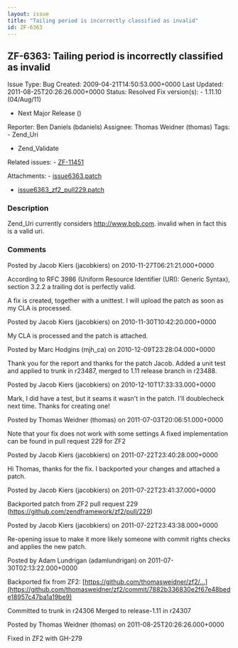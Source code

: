 ```yaml
---
layout: issue
title: "Tailing period is incorrectly classified as invalid"
id: ZF-6363
---
```


ZF-6363: Tailing period is incorrectly classified as invalid
------------------------------------------------------------

 Issue Type: Bug Created: 2009-04-21T14:50:53.000+0000 Last Updated: 2011-08-25T20:26:26.000+0000 Status: Resolved Fix version(s): - 1.11.10 (04/Aug/11)
- Next Major Release ()
 
 Reporter:  Ben Daniels (bdaniels)  Assignee:  Thomas Weidner (thomas)  Tags: - Zend\_Uri
- Zend\_Validate
 
 Related issues: - [ZF-11451](/issues/browse/ZF-11451)
 
 Attachments: - [issue6363.patch](/issues/secure/attachment/13500/issue6363.patch)
- [issue6363\_zf2\_pull229.patch](/issues/secure/attachment/14530/issue6363_zf2_pull229.patch)
 
### Description

Zend\_Uri currently considers <http://www.bob.com>. invalid when in fact this is a valid uri.

 

 

### Comments

Posted by Jacob Kiers (jacobkiers) on 2010-11-27T06:21:21.000+0000

According to RFC 3986 (Uniform Resource Identifier (URI): Generic Syntax), section 3.2.2 a trailing dot is perfectly valid.

A fix is created, together with a unittest. I will upload the patch as soon as my CLA is processed.

 

 

Posted by Jacob Kiers (jacobkiers) on 2010-11-30T10:42:20.000+0000

My CLA is processed and the patch is attached.

 

 

Posted by Marc Hodgins (mjh\_ca) on 2010-12-09T23:28:04.000+0000

Thank you for the report and thanks for the patch Jacob. Added a unit test and applied to trunk in r23487, merged to 1.11 release branch in r23488.

 

 

Posted by Jacob Kiers (jacobkiers) on 2010-12-10T17:33:33.000+0000

Mark, I did have a test, but it seams it wasn't in the patch. I'll doublecheck next time. Thanks for creating one!

 

 

Posted by Thomas Weidner (thomas) on 2011-07-03T20:06:51.000+0000

Note that your fix does not work with some settings A fixed implementation can be found in pull request 229 for ZF2

 

 

Posted by Jacob Kiers (jacobkiers) on 2011-07-22T23:40:28.000+0000

Hi Thomas, thanks for the fix. I backported your changes and attached a patch.

 

 

Posted by Jacob Kiers (jacobkiers) on 2011-07-22T23:41:37.000+0000

Backported patch from ZF2 pull request 229 (<https://github.com/zendframework/zf2/pull/229>)

 

 

Posted by Jacob Kiers (jacobkiers) on 2011-07-22T23:43:38.000+0000

Re-opening issue to make it more likely someone with commit rights checks and applies the new patch.

 

 

Posted by Adam Lundrigan (adamlundrigan) on 2011-07-30T02:13:22.000+0000

Backported fix from ZF2: [https://github.com/thomasweidner/zf2/…](https://github.com/thomasweidner/zf2/commit/7882b336830e2f67e48bede18957c47ba1a19be9)

Committed to trunk in r24306 Merged to release-1.11 in r24307

 

 

Posted by Thomas Weidner (thomas) on 2011-08-25T20:26:26.000+0000

Fixed in ZF2 with GH-279

 

 